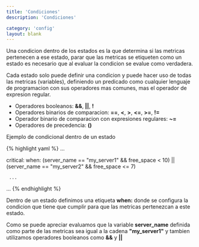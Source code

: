 ```yaml
---
title: 'Condiciones'
description: 'Condiciones'

category: 'config'
layout: blank
---
```


Una condicion dentro de los estados es la que determina si las metricas pertenecen a ese estado,
parar que las metricas se etiqueten como un estado es necesario que al evaluar la condicion se evalue como verdadera.

Cada estado solo puede definir una condicion y puede hacer uso de todas las metricas (variables), definiendo un predicado
como cualquier lenguaje de programacion con sus operadores mas comunes, mas el operador de expresion regular.

* Operadores booleanos: **&&**, **\|\|**, **!**
* Operadores binarios de comparacion: **==**, **<**, **>**, **<=**, **>=**, **!=**
* Operador binario de comparacion con expresiones regulares: **~=**
* Operadores de precedencia: **()**

Ejemplo de condicional dentro de un estado

{% highlight yaml %}
...

critical:
     when: (server_name == "my_server1" && free_space < 10) ||
           (server_name == "my_server2" && free_space <= 7)

     ...
...
{% endhighlight %}

Dentro de un estado definimos una etiqueta **when:** donde se configura la condicion que tiene que cumplir para que
las metricas pertenezcan a este estado.

Como se puede apreciar evaluamos que la variable **server_name** definida como parte de las metricas sea igual a la cadena
**"my_server1"** y tambien utilizamos operadores booleanos como **&&** y **\|\|**